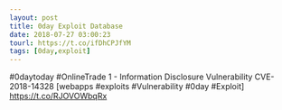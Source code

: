 ```yaml
---
layout: post
title: 0day Exploit Database
date: 2018-07-27 03:00:23
tourl: https://t.co/ifDhCPJfYM
tags: [0day,exploit]
---
```

#0daytoday #OnlineTrade 1 - Information Disclosure Vulnerability CVE-2018-14328 [webapps #exploits #Vulnerability #0day #Exploit] https://t.co/RJOVOWbqRx
